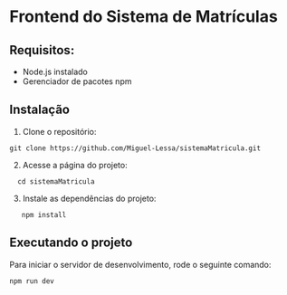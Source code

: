 # Frontend do Sistema de Matrículas

## Requisitos:
- Node.js instalado
- Gerenciador de pacotes npm 

## Instalação
1. Clone o repositório:
```
git clone https://github.com/Miguel-Lessa/sistemaMatricula.git
```
2. Acesse a página do projeto:
 ```
   cd sistemaMatricula
```
3. Instale as dependências do projeto:
```
   npm install
```
## Executando o projeto
Para iniciar o servidor de desenvolvimento, rode o seguinte comando:
```
npm run dev
```
